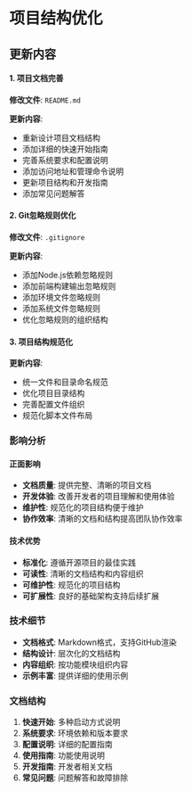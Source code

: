 # 项目结构优化

## 更新内容

#### 1. 项目文档完善
**修改文件**: `README.md`

**更新内容**:
- 重新设计项目文档结构
- 添加详细的快速开始指南
- 完善系统要求和配置说明
- 添加访问地址和管理命令说明
- 更新项目结构和开发指南
- 添加常见问题解答

#### 2. Git忽略规则优化
**修改文件**: `.gitignore`

**更新内容**:
- 添加Node.js依赖忽略规则
- 添加前端构建输出忽略规则
- 添加环境文件忽略规则
- 添加系统文件忽略规则
- 优化忽略规则的组织结构

#### 3. 项目结构规范化
**更新内容**:
- 统一文件和目录命名规范
- 优化项目目录结构
- 完善配置文件组织
- 规范化脚本文件布局

### 影响分析

#### 正面影响
- **文档质量**: 提供完整、清晰的项目文档
- **开发体验**: 改善开发者的项目理解和使用体验
- **维护性**: 规范化的项目结构便于维护
- **协作效率**: 清晰的文档和结构提高团队协作效率

#### 技术优势
- **标准化**: 遵循开源项目的最佳实践
- **可读性**: 清晰的文档结构和内容组织
- **可维护性**: 规范化的项目结构
- **可扩展性**: 良好的基础架构支持后续扩展

### 技术细节
- **文档格式**: Markdown格式，支持GitHub渲染
- **结构设计**: 层次化的文档结构
- **内容组织**: 按功能模块组织内容
- **示例丰富**: 提供详细的使用示例

### 文档结构
1. **快速开始**: 多种启动方式说明
2. **系统要求**: 环境依赖和版本要求
3. **配置说明**: 详细的配置指南
4. **使用指南**: 功能使用说明
5. **开发指南**: 开发者相关文档
6. **常见问题**: 问题解答和故障排除
